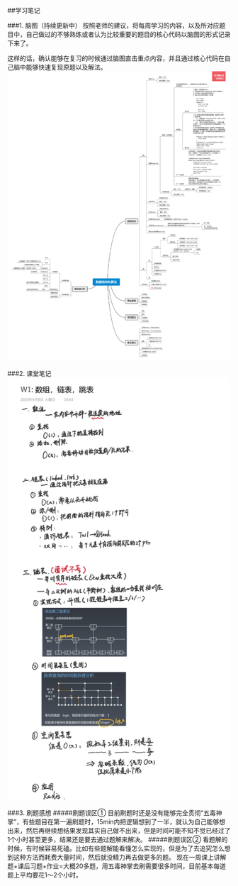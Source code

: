 ##学习笔记

###1. 脑图（持续更新中）
按照老师的建议，将每周学习的内容，以及所对应题目中，自己做过的不够熟练或者认为比较重要的题目的核心代码以脑图的形式记录下来了。

这样的话，确认能够在复习的时候通过脑图直击重点内容，并且通过核心代码在自己脑中能够快速复现原题以及解法。
![脑图](./image/数据结构和算法.png)


###2. 课堂笔记
![课堂笔记](./image/W1%20数组，链表，跳表.png)


###3. 刷题感想
#####刷题误区①
目前刷题时还是没有能够完全贯彻“五毒神掌”，有些题目在第一遍刷题时，15min内把逻辑想到了一半，就认为自己能够想出来，然后再继续想结果发现其实自己做不出来，但是时间可能不知不觉已经过了1个小时甚至更多，结果还是要去通过题解来解决。
#####刷题误区②
看题解的时候，有时候容易死磕。比如有些题解能看懂怎么实现的，但是为了去追究怎么想到这种方法而耗费大量时间，然后就没精力再去做更多的题。
现在一周课上讲解题+课后习题+作业=大概20多题，用五毒神掌去刷需要很多时间，目前基本每道题上平均要花1～2个小时。